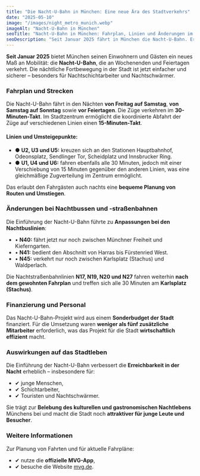 ```yaml
---
title: "Die Nacht-U-Bahn in München: Eine neue Ära des Stadtverkehrs"
date: "2025-05-10"
image: "/images/night_metro_munich.webp"
imageAlt: "Nacht-U-Bahn in München"
seoTitle: "Nacht-U-Bahn in München: Fahrplan, Linien und Änderungen im Verkehr"
seoDescription: "Seit Januar 2025 fährt in München die Nacht-U-Bahn. Erfahre mehr über Fahrpläne, Linien und wie sich der Nachtbus- und Straßenbahnverkehr verändert hat."
---
```


**Seit Januar 2025** bietet München seinen Einwohnern und Gästen ein neues Maß an Mobilität: die **Nacht-U-Bahn**, die an Wochenenden und Feiertagen verkehrt. Die nächtliche Fortbewegung in der Stadt ist jetzt einfacher und sicherer – besonders für Nachtschichtarbeiter und Nachtschwärmer.

### Fahrplan und Strecken
Die Nacht-U-Bahn fährt in den Nächten **von Freitag auf Samstag**, **von Samstag auf Sonntag** sowie **vor Feiertagen**. 
Die Züge verkehren im **30-Minuten-Takt**. Im Stadtzentrum ermöglicht die koordinierte Abfahrt der Züge auf verschiedenen Linien einen **15-Minuten-Takt**.

#### Linien und Umsteigepunkte:
- ● **U2, U3 und U5:** kreuzen sich an den Stationen Hauptbahnhof, Odeonsplatz, Sendlinger Tor, Scheidplatz und Innsbrucker Ring.
- ● **U1, U4 und U6:** fahren ebenfalls alle 30 Minuten, jedoch mit einer Verschiebung von 15 Minuten gegenüber den anderen Linien, was eine gleichmäßige Zugverteilung im Zentrum ermöglicht.

Das erlaubt den Fahrgästen auch nachts eine **bequeme Planung von Routen und Umstiegen**.

### Änderungen bei Nachtbussen und -straßenbahnen
Die Einführung der Nacht-U-Bahn führte zu **Anpassungen bei den Nachtbuslinien**:
- • **N40:** fährt jetzt nur noch zwischen Münchner Freiheit und Kieferngarten.
- • **N41:** bedient den Abschnitt von Harras bis Fürstenried West.
- • **N45:** verkehrt nur noch zwischen Karlsplatz (Stachus) und Waldperlach.

Die Nachtstraßenbahnlinien **N17, N19, N20 und N27** fahren weiterhin **nach dem gewohnten Fahrplan** und treffen sich alle 30 Minuten am **Karlsplatz (Stachus)**.

### Finanzierung und Personal
Das Nacht-U-Bahn-Projekt wird aus einem **Sonderbudget der Stadt** finanziert. Für die Umsetzung waren **weniger als fünf zusätzliche Mitarbeiter** erforderlich, was das Projekt für die Stadt **wirtschaftlich effizient** macht.

### Auswirkungen auf das Stadtleben
Die Einführung der Nacht-U-Bahn verbessert die **Erreichbarkeit in der Nacht** erheblich – insbesondere für:
- ✔ junge Menschen,
- ✔ Schichtarbeiter,
- ✔ Touristen und Nachtschwärmer.

Sie trägt zur **Belebung des kulturellen und gastronomischen Nachtlebens** Münchens bei und macht die Stadt noch **attraktiver für junge Leute und Besucher**.

### Weitere Informationen
Zur Planung von Fahrten und für aktuelle Fahrpläne:
- ✔ nutze die **offizielle MVG-App**,
- ✔ besuche die Website [mvg.de](https://www.mvg.de).
